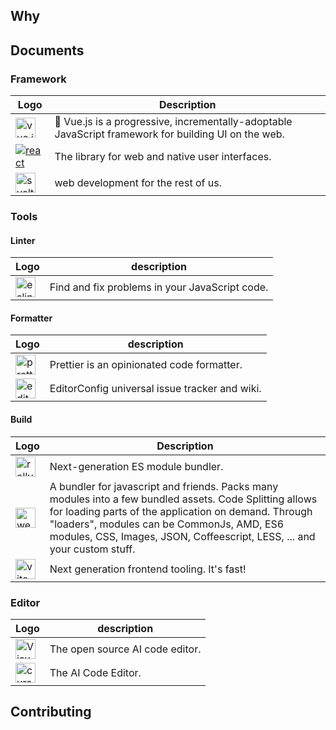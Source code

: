 ## Why

## Documents

### Framework

| Logo  | Description |
| ----- |  -----   |
| <a href="https://vuejs.org"><img src="https://vuejs.org/logo.svg" width="32" title="vue.js"></a> | 🖖 Vue.js is a progressive, incrementally-adoptable JavaScript framework for building UI on the web.  |
| <a href="https://react.dev"><img src="https://react.dev/favicon-32x32.png" title="react"></a> | The library for web and native user interfaces. |
| <a href="https://svelte.dev"><img src="https://svelte.dev/favicon.png" width="32" title="svelte"></a> | web development for the rest of us. |

### Tools

#### Linter

| Logo | description |
| -----  | -----     |
| <a href="https://eslint.org"><img src="https://eslint.org/favicon.ico" width="32" title="eslint" ></a> |  Find and fix problems in your JavaScript code. |

#### Formatter

| Logo | description |
| -----  | -----     |
| <a href="https://prettier.io"><img src="https://prettier.io/icon.png" width="32" title="prettier"></a> | Prettier is an opinionated code formatter. |
| <a href="https://editorconfig.org"><img src="https://editorconfig.org/logo.png" width="32" title="editorconfig"></a> | EditorConfig universal issue tracker and wiki. |

#### Build

| Logo  | Description |
| ----- |  -----   |
| <a href="https://rollupjs.org"><img src="https://rollupjs.org/favicon.png" width="32" title="rollup"></a> | Next-generation ES module bundler.  |
| <a href="https://webpack.js.org"><img src="https://webpack.js.org/icon_192x192.png" width="32" title="webpack"></a> | A bundler for javascript and friends. Packs many modules into a few bundled assets. Code Splitting allows for loading parts of the application on demand. Through "loaders", modules can be CommonJs, AMD, ES6 modules, CSS, Images, JSON, Coffeescript, LESS, ... and your custom stuff. |
| <a href="https://vite.dev"><img src="https://vite.dev/logo.svg" width="32" title="vite"></a> | Next generation frontend tooling. It's fast! |


### Editor

| Logo | description |
| -----  | -----     |
| <a href="https://code.visualstudio.com"><img src="https://code.visualstudio.com/assets/favicon.ico" width="32" title="Visual Studio Code"></a> | The open source AI code editor. |
| <a href="https://cursor.com"><img src="https://cursor.com/favicon.svg" width="32" title="cursor"></a> | The AI Code Editor. |

## Contributing
